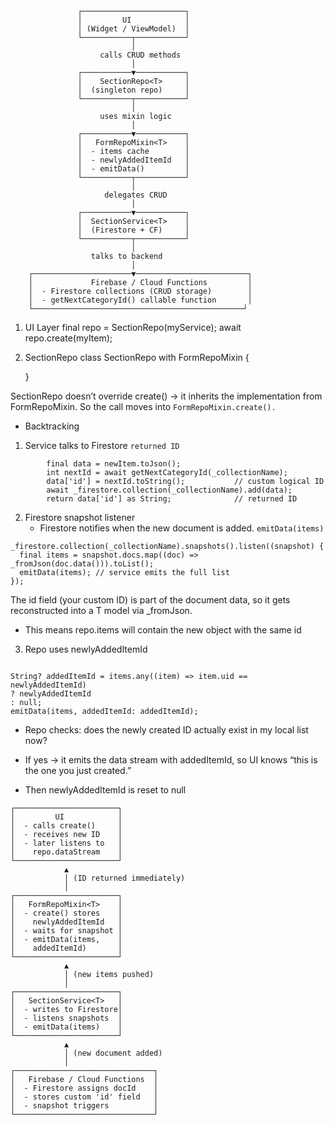                    ┌───────────────────────┐
                   │         UI            │
                   │ (Widget / ViewModel)  │
                   └───────────┬───────────┘
                               │
                        calls CRUD methods
                               │
                   ┌───────────▼───────────┐
                   │    SectionRepo<T>     │
                   │  (singleton repo)     │
                   └───────────┬───────────┘
                               │
                        uses mixin logic
                               │
                   ┌───────────▼───────────┐
                   │   FormRepoMixin<T>    │
                   │  - items cache        │
                   │  - newlyAddedItemId   │
                   │  - emitData()         │
                   └───────────┬───────────┘
                               │
                         delegates CRUD
                               │
                   ┌───────────▼───────────┐
                   │  SectionService<T>    │
                   │  (Firestore + CF)     │
                   └───────────┬───────────┘
                               │
                      talks to backend
                               │
        ┌──────────────────────▼─────────────────────────┐
        │             Firebase / Cloud Functions         │
        │  - Firestore collections (CRUD storage)        │
        │  - getNextCategoryId() callable function       │
        └───────────────────────────────────────────────┘

1. UI Layer
   final repo = SectionRepo<MyModel>(myService);
   await repo.create(myItem);

2. SectionRepo
   class SectionRepo<T extends DataModel> with FormRepoMixin<T> {

   }

SectionRepo doesn’t override create() → it inherits the implementation from FormRepoMixin.
So the call moves into `FormRepoMixin.create().`

- Backtracking

1. Service talks to Firestore `returned ID`

```
        final data = newItem.toJson();
        int nextId = await getNextCategoryId(_collectionName);
        data['id'] = nextId.toString();           // custom logical ID
        await _firestore.collection(_collectionName).add(data);
        return data['id'] as String;              // returned ID

```

2. Firestore snapshot listener
   - Firestore notifies when the new document is added. `emitData(items)`

```
_firestore.collection(_collectionName).snapshots().listen((snapshot) {
  final items = snapshot.docs.map((doc) => _fromJson(doc.data())).toList();
  emitData(items); // service emits the full list
});

```

The id field (your custom ID) is part of the document data, so it gets reconstructed into a T model via \_fromJson.

- This means repo.items will contain the new object with the same id

3. Repo uses newlyAddedItemId

```

String? addedItemId = items.any((item) => item.uid == newlyAddedItemId)
? newlyAddedItemId
: null;
emitData(items, addedItemId: addedItemId);

```

- Repo checks: does the newly created ID actually exist in my local list now?

- If yes → it emits the data stream with addedItemId, so UI knows “this is the one you just created.”

- Then newlyAddedItemId is reset to null

```
┌───────────────────────┐
│         UI            │
│  - calls create()     │
│  - receives new ID    │
│  - later listens to   │
│    repo.dataStream    │
└───────────────────────┘
            ▲
            │ (ID returned immediately)
            │
┌───────────────────────┐
│   FormRepoMixin<T>    │
│  - create() stores    │
│    newlyAddedItemId   │
│  - waits for snapshot │
│  - emitData(items,    │
│    addedItemId)       │
└───────────────────────┘
            ▲
            │ (new items pushed)
            │
┌───────────────────────┐
│   SectionService<T>   │
│  - writes to Firestore│
│  - listens snapshots  │
│  - emitData(items)    │
└───────────────────────┘
            ▲
            │ (new document added)
            │
┌───────────────────────────────┐
│   Firebase / Cloud Functions  │
│  - Firestore assigns docId    │
│  - stores custom 'id' field   │
│  - snapshot triggers          │
└───────────────────────────────┘


```
